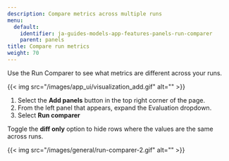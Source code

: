 ```yaml
---
description: Compare metrics across multiple runs
menu:
  default:
    identifier: ja-guides-models-app-features-panels-run-comparer
    parent: panels
title: Compare run metrics
weight: 70
---
```


Use the Run Comparer to see what metrics are different across your runs.


{{< img src="/images/app_ui/visualization_add.gif" alt="" >}}

1. Select the **Add panels** button in the top right corner of the page.
2. From the left panel that appears, expand the Evaluation dropdown.
3. Select **Run comparer**



Toggle the **diff only** option to hide rows where the values are the same across runs.​​

{{< img src="/images/general/run-comparer-2.gif" alt="" >}}